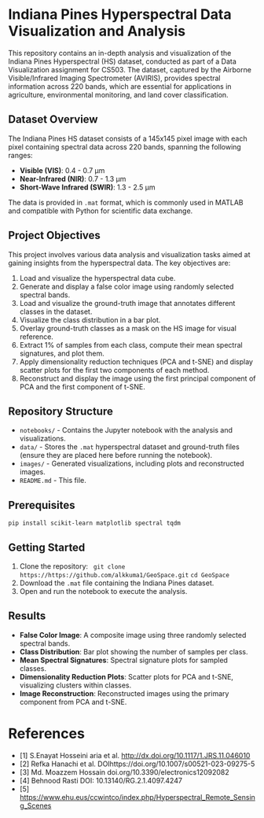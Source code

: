 # Indiana Pines Hyperspectral Data Visualization and Analysis

This repository contains an in-depth analysis and visualization of the Indiana Pines Hyperspectral (HS) dataset, conducted as part of a Data Visualization assignment for CS503. The dataset, captured by the Airborne Visible/Infrared Imaging Spectrometer (AVIRIS), provides spectral information across 220 bands, which are essential for applications in agriculture, environmental monitoring, and land cover classification.


## Dataset Overview

The Indiana Pines HS dataset consists of a 145x145 pixel image with each pixel containing spectral data across 220 bands, spanning the following ranges:

-   **Visible (VIS)**: 0.4 - 0.7 µm
-   **Near-Infrared (NIR)**: 0.7 - 1.3 µm
-   **Short-Wave Infrared (SWIR)**: 1.3 - 2.5 µm

The data is provided in `.mat` format, which is commonly used in MATLAB and compatible with Python for scientific data exchange.

## Project Objectives

This project involves various data analysis and visualization tasks aimed at gaining insights from the hyperspectral data. The key objectives are:

1.  Load and visualize the hyperspectral data cube.
2.  Generate and display a false color image using randomly selected spectral bands.
3.  Load and visualize the ground-truth image that annotates different classes in the dataset.
4.  Visualize the class distribution in a bar plot.
5.  Overlay ground-truth classes as a mask on the HS image for visual reference.
6.  Extract 1% of samples from each class, compute their mean spectral signatures, and plot them.
7.  Apply dimensionality reduction techniques (PCA and t-SNE) and display scatter plots for the first two components of each method.
8.  Reconstruct and display the image using the first principal component of PCA and the first component of t-SNE.

## Repository Structure

-   `notebooks/` - Contains the Jupyter notebook with the analysis and visualizations.
-   `data/` - Stores the `.mat` hyperspectral dataset and ground-truth files (ensure they are placed here before running the notebook).
-   `images/` - Generated visualizations, including plots and reconstructed images.
-   `README.md` - This file.

## Prerequisites

```pip install scikit-learn matplotlib spectral tqdm```


## Getting Started

1. Clone the repository:
``` git clone https://https://github.com/alkkuma1/GeoSpace.git```
``` cd GeoSpace ```
2. Download the `.mat` file containing the Indiana Pines dataset.
3.  Open and run the notebook to execute the analysis.

## Results

-   **False Color Image**: A composite image using three randomly selected spectral bands.
-   **Class Distribution**: Bar plot showing the number of samples per class.
-   **Mean Spectral Signatures**: Spectral signature plots for sampled classes.
-   **Dimensionality Reduction Plots**: Scatter plots for PCA and t-SNE, visualizing clusters within classes.
-   **Image Reconstruction**: Reconstructed images using the primary component from PCA and t-SNE.


# References


  

- [1] S.Enayat Hosseini aria et al. http://dx.doi.org/10.1117/1.JRS.11.046010
- [2] Refka Hanachi et al. DOIhttps://doi.org/10.1007/s00521-023-09275-5
-   [3] Md. Moazzem Hossain doi.org/10.3390/electronics12092082
-   [4] Behnood Rasti DOI: 10.13140/RG.2.1.4097.4247
-   [5] https://www.ehu.eus/ccwintco/index.php/Hyperspectral_Remote_Sensing_Scenes
